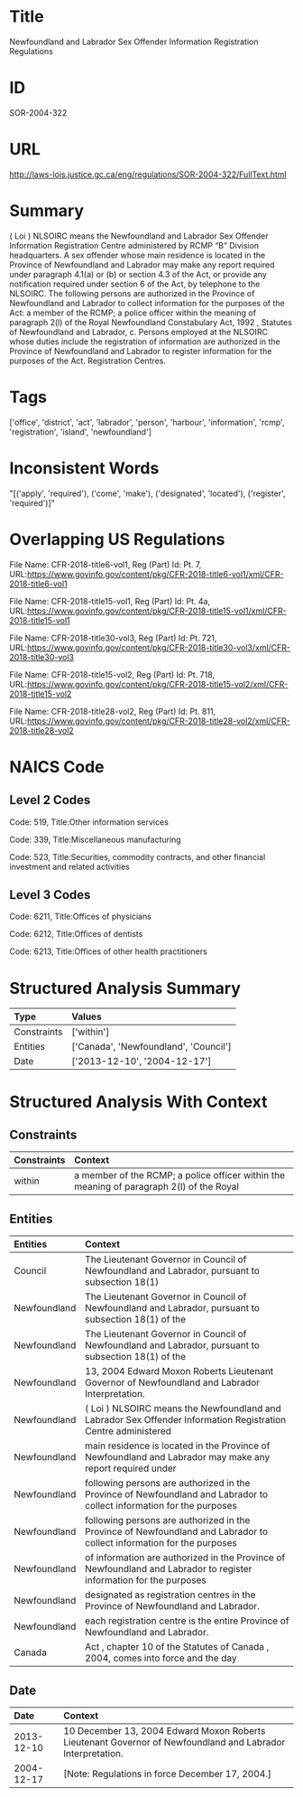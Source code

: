 # Title
Newfoundland and Labrador Sex Offender Information Registration Regulations


# ID
SOR-2004-322

# URL
http://laws-lois.justice.gc.ca/eng/regulations/SOR-2004-322/FullText.html


# Summary
( Loi ) NLSOIRC  means the Newfoundland and Labrador Sex Offender Information Registration Centre administered by RCMP “B” Division headquarters.
A sex offender whose main residence is located in the Province of Newfoundland and Labrador may make any report required under paragraph 4.1(a) or (b) or section 4.3 of the Act, or provide any notification required under section 6 of the Act, by telephone to the NLSOIRC.
The following persons are authorized in the Province of Newfoundland and Labrador to collect information for the purposes of the Act: a member of the RCMP; a police officer within the meaning of paragraph 2(l) of the  Royal Newfoundland Constabulary Act, 1992 , Statutes of Newfoundland and Labrador, c.
Persons employed at the NLSOIRC whose duties include the registration of information are authorized in the Province of Newfoundland and Labrador to register information for the purposes of the Act. Registration Centres.


# Tags
['office', 'district', 'act', 'labrador', 'person', 'harbour', 'information', 'rcmp', 'registration', 'island', 'newfoundland']


# Inconsistent Words
"[('apply', 'required'), ('come', 'make'), ('designated', 'located'), ('register', 'required')]"


# Overlapping US Regulations
File Name: CFR-2018-title6-vol1, Reg (Part) Id: Pt. 7, URL:https://www.govinfo.gov/content/pkg/CFR-2018-title6-vol1/xml/CFR-2018-title6-vol1

File Name: CFR-2018-title15-vol1, Reg (Part) Id: Pt. 4a, URL:https://www.govinfo.gov/content/pkg/CFR-2018-title15-vol1/xml/CFR-2018-title15-vol1

File Name: CFR-2018-title30-vol3, Reg (Part) Id: Pt. 721, URL:https://www.govinfo.gov/content/pkg/CFR-2018-title30-vol3/xml/CFR-2018-title30-vol3

File Name: CFR-2018-title15-vol2, Reg (Part) Id: Pt. 718, URL:https://www.govinfo.gov/content/pkg/CFR-2018-title15-vol2/xml/CFR-2018-title15-vol2

File Name: CFR-2018-title28-vol2, Reg (Part) Id: Pt. 811, URL:https://www.govinfo.gov/content/pkg/CFR-2018-title28-vol2/xml/CFR-2018-title28-vol2




# NAICS Code
## Level 2 Codes
Code: 519, Title:Other information services

Code: 339, Title:Miscellaneous manufacturing

Code: 523, Title:Securities, commodity contracts, and other financial investment and related activities




## Level 3 Codes
Code: 6211, Title:Offices of physicians

Code: 6212, Title:Offices of dentists

Code: 6213, Title:Offices of other health practitioners







# Structured Analysis Summary
| Type        | Values                                |
|:------------|:--------------------------------------|
| Constraints | ['within']                            |
| Entities    | ['Canada', 'Newfoundland', 'Council'] |
| Date        | ['2013-12-10', '2004-12-17']          |


# Structured Analysis With Context
 


## Constraints
| Constraints   | Context                                                                                  |
|:--------------|:-----------------------------------------------------------------------------------------|
| within        | a member of the RCMP; a police officer within the meaning of paragraph 2(l) of the Royal |


## Entities
| Entities     | Context                                                                                                               |
|:-------------|:----------------------------------------------------------------------------------------------------------------------|
| Council      | The Lieutenant Governor in  Council of Newfoundland and Labrador, pursuant to subsection 18(1)                        |
| Newfoundland | The Lieutenant Governor in Council of  Newfoundland and Labrador, pursuant to subsection 18(1) of the                 |
| Newfoundland | The Lieutenant Governor in Council of  Newfoundland and Labrador, pursuant to subsection 18(1) of the                 |
| Newfoundland | 13, 2004 Edward Moxon Roberts Lieutenant Governor of Newfoundland  and Labrador Interpretation.                       |
| Newfoundland | ( Loi ) NLSOIRC  means the  Newfoundland and Labrador Sex Offender Information Registration Centre administered       |
| Newfoundland | main residence is located in the Province of Newfoundland and Labrador may make any report required under             |
| Newfoundland | following persons are authorized in the Province of Newfoundland and Labrador to collect information for the purposes |
| Newfoundland | following persons are authorized in the Province of Newfoundland and Labrador to collect information for the purposes |
| Newfoundland | of information are authorized in the Province of Newfoundland and Labrador to register information for the purposes   |
| Newfoundland | designated as registration centres in the Province of Newfoundland  and Labrador.                                     |
| Newfoundland | each registration centre is the entire Province of Newfoundland  and Labrador.                                        |
| Canada       | Act , chapter 10 of the Statutes of Canada , 2004, comes into force and the day                                       |


## Date
| Date       | Context                                                                                                    |
|:-----------|:-----------------------------------------------------------------------------------------------------------|
| 2013-12-10 | 10 December 13, 2004 Edward Moxon Roberts Lieutenant Governor of Newfoundland and Labrador Interpretation. |
| 2004-12-17 | [Note: Regulations in force December 17, 2004.]                                                            |


